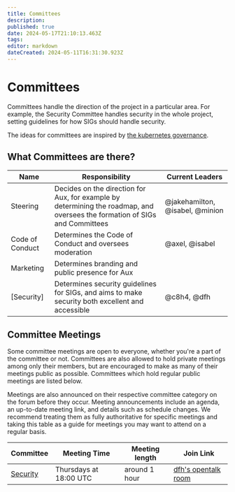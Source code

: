 ```yaml
---
title: Committees
description: 
published: true
date: 2024-05-17T21:10:13.463Z
tags: 
editor: markdown
dateCreated: 2024-05-11T16:31:30.923Z
---
```


# Committees

Committees handle the direction of the project in a particular area. For example, the Security Committee handles security in the whole project, setting guidelines for how SIGs should handle security.

The ideas for committees are inspired by [the kubernetes governance](https://github.com/kubernetes/community).

## What Committees are there?

| Name          | Responsibility                                                                                                   | Current Leaders           |
|---------------|------------------------------------------------------------------------------------------------------------------|---------------------------|
| Steering          | Decides on the direction for Aux, for example by determining the roadmap, and oversees the formation of SIGs and Committees | @jakehamilton, @isabel, @minion |
| Code of Conduct   | Determines the Code of Conduct and oversees moderation | @axel, @isabel |
| Marketing         | Determines branding and public presence for Aux |                           |
| [Security]        | Determines security guidelines for SIGs, and aims to make security both excellent and accessible | @c8h4, @dfh |


## Committee Meetings

Some committee meetings are open to everyone, whether you're a part of the committee or not. Committees are also allowed to hold private meetings among only their members, but are encouraged to make as many of their meetings public as possible. Committees which hold regular public meetings are listed below.

Meetings are also announced on their respective committee category on the forum before they occur. Meeting announcements include an agenda, an up-to-date meeting link, and details such as schedule changes. We recommend treating them as fully authoritative for specific meetings and taking this table as a guide for meetings you may want to attend on a regular basis.

| Committee     | Meeting Time           | Meeting length | Join Link                                       |
|---------------|------------------------|----------------|-------------------------------------------------|
| [Security](/community/security/welcome.md)    | Thursdays at 18:00 UTC | around 1 hour  | [dfh's opentalk room](https://opentalk.mailbox.org/room/b7508d49-130c-48af-920d-53ebd8e3891a?invite=96dd445c-0b88-4a78-9fa4-33f6f260bbd6) |
